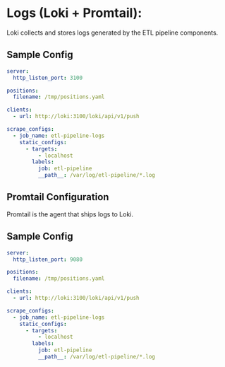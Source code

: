 # Logs (Loki + Promtail):

Loki collects and stores logs generated by the ETL pipeline components.

## Sample Config

```yaml
server:
  http_listen_port: 3100

positions:
  filename: /tmp/positions.yaml

clients:
  - url: http://loki:3100/loki/api/v1/push

scrape_configs:
  - job_name: etl-pipeline-logs
    static_configs:
      - targets:
          - localhost
        labels:
          job: etl-pipeline
          __path__: /var/log/etl-pipeline/*.log
```

## Promtail Configuration

Promtail is the agent that ships logs to Loki.

## Sample Config

```yaml
server:
  http_listen_port: 9080

positions:
  filename: /tmp/positions.yaml

clients:
  - url: http://loki:3100/loki/api/v1/push

scrape_configs:
  - job_name: etl-pipeline-logs
    static_configs:
      - targets:
          - localhost
        labels:
          job: etl-pipeline
          __path__: /var/log/etl-pipeline/*.log
```
